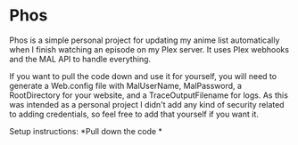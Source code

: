 # Phos
Phos is a simple personal project for updating my anime list automatically when I finish watching an episode on my Plex server.
It uses Plex webhooks and the MAL API to handle everything.

If you want to pull the code down and use it for yourself, you will need to generate a Web.config file with MalUserName, MalPassword,
a RootDirectory for your website, and a TraceOutputFilename for logs. As this was intended as a personal project I didn't add any
kind of security related to adding credentials, so feel free to add that yourself if you want it. 

Setup instructions:
*Pull down the code
*
